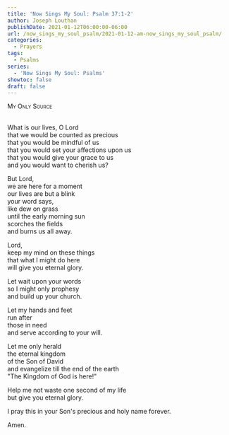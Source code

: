 ```yaml
---
title: 'Now Sings My Soul: Psalm 37:1-2'
author: Joseph Louthan
publishDate: 2021-01-12T06:00:00-06:00
url: /now_sings_my_soul_psalm/2021-01-12-am-now_sings_my_soul_psalm/
categories:
  - Prayers
tags:
  - Psalms
series:
  - 'Now Sings My Soul: Psalms'
showtoc: false
draft: false
---
```

<div style="font-variant: small-caps;">
My Only Source
</div>
&nbsp;

What is our lives, O Lord  
  that we would be counted as precious  
  that you would be mindful of us  
  that you would set your affections upon us  
  that you would give your grace to us  
  and you would want to cherish us?  
  
But Lord,  
  we are here for a moment  
  our lives are but a blink  
  your word says,  
  like dew on grass  
  until the early morning sun  
  scorches the fields  
  and burns us all away.  
  
Lord,  
  keep my mind on these things  
  that what I might do here  
  will give you eternal glory.  
  
Let wait upon your words  
  so I might only prophesy  
  and build up your church.  
  
Let my hands and feet  
  run after  
  those in need  
  and serve according to your will.  
  
Let me only herald  
  the eternal kingdom  
  of the Son of David  
  and evangelize till the end of the earth  
  "The Kingdom of God is here!"  
  
Help me not waste one second of my life  
  but give you eternal glory.  
  
I pray this in your Son's precious and holy name forever.  
  
Amen.  
